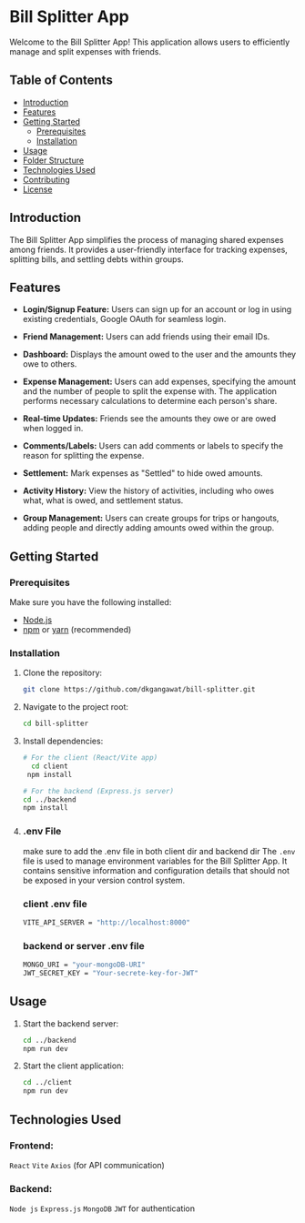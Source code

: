# Bill Splitter App

Welcome to the Bill Splitter App! This application allows users to efficiently manage and split expenses with friends.

## Table of Contents

- [Introduction](#introduction)
- [Features](#features)
- [Getting Started](#getting-started)
  - [Prerequisites](#prerequisites)
  - [Installation](#installation)
- [Usage](#usage)
- [Folder Structure](#folder-structure)
- [Technologies Used](#technologies-used)
- [Contributing](#contributing)
- [License](#license)

## Introduction

The Bill Splitter App simplifies the process of managing shared expenses among friends. It provides a user-friendly interface for tracking expenses, splitting bills, and settling debts within groups.

## Features

- **Login/Signup Feature:** Users can sign up for an account or log in using existing credentials, Google OAuth for seamless login.

- **Friend Management:** Users can add friends using their email IDs.

- **Dashboard:** Displays the amount owed to the user and the amounts they owe to others.

- **Expense Management:** Users can add expenses, specifying the amount and the number of people to split the expense with. The application performs necessary calculations to determine each person's share.

- **Real-time Updates:** Friends see the amounts they owe or are owed when logged in.

- **Comments/Labels:** Users can add comments or labels to specify the reason for splitting the expense.

- **Settlement:** Mark expenses as "Settled" to hide owed amounts.

- **Activity History:** View the history of activities, including who owes what, what is owed, and settlement status.

- **Group Management:** Users can create groups for trips or hangouts, adding people and directly adding amounts owed within the group.

## Getting Started

### Prerequisites

Make sure you have the following installed:

- [Node.js](https://nodejs.org/)
- [npm](https://www.npmjs.com/) or [yarn](https://yarnpkg.com/) (recommended)

### Installation

1. Clone the repository:

   ```bash
   git clone https://github.com/dkgangawat/bill-splitter.git

   ```

2. Navigate to the project root:
   ```bash
   cd bill-splitter
   ```
3. Install dependencies:

   ```bash
   # For the client (React/Vite app)
     cd client
    npm install

   # For the backend (Express.js server)
   cd ../backend
   npm install
   ```

4. ### .env File

   make sure to add the .env file in both client dir and backend dir
   The `.env` file is used to manage environment variables for the Bill Splitter App. It contains sensitive information and configuration details that should not be exposed in your version control system.

   ### client .env file

   ```bash
   VITE_API_SERVER = "http://localhost:8000"
   ```

   ### backend or server .env file

   ```bash
   MONGO_URI = "your-mongoDB-URI"
   JWT_SECRET_KEY = "Your-secrete-key-for-JWT"

   ```

## Usage

1.  Start the backend server:
    ```bash
    cd ../backend
    npm run dev
    ```
2.  Start the client application:
    ```bash
    cd ../client
    npm run dev
    ```

## Technologies Used

### Frontend:

`React`
`Vite`
`Axios` (for API communication)

### Backend:

`Node js`
`Express.js`
`MongoDB`
`JWT` for authentication
